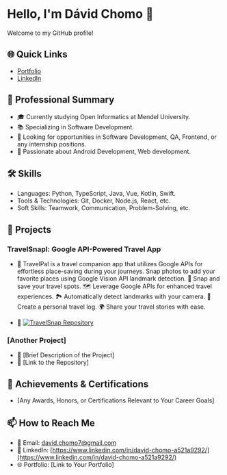 # Hello, I'm Dávid Chomo 👋

Welcome to my GitHub profile!

## 🌐 Quick Links
- [Portfolio](link-to-your-portfolio)
- [LinkedIn](link-to-your-LinkedIn-profile)

## 💼 Professional Summary
- 🎓 Currently studying Open Informatics at Mendel University.
- 📚 Specializing in Software Development.
- 🚀 Looking for opportunities in Software Development, QA, Frontend, or any internship positions.
- 🌟 Passionate about Android Development, Web development.

## 🛠 Skills
- Languages: Python, TypeScript, Java, Vue, Kotlin, Swift.
- Tools & Technologies: Git, Docker, Node.js, React, etc.
- Soft Skills: Teamwork, Communication, Problem-Solving, etc.

## 📁 Projects

### TravelSnapl: Google API-Powered Travel App
- 📙 
TravelPal is a travel companion app that utilizes Google APIs for effortless place-saving during your journeys. Snap photos to add your favorite places using Google Vision API landmark detection.
📸 Snap and save your travel spots.
🗺️ Leverage Google APIs for enhanced travel experiences.
🏞️ Automatically detect landmarks with your camera.
📔 Create a personal travel log.
🌍 Share your travel stories with ease.

- 🔗 [![TravelSnap Repository](https://github-readme-stats.vercel.app/api/pin/?username=Debury&repo=TravelSnap)](https://github.com/Debury/TravelSnap)

### [Another Project]
- 📙 [Brief Description of the Project]
- 🔗 [Link to the Repository]

## 🌟 Achievements & Certifications
- [Any Awards, Honors, or Certifications Relevant to Your Career Goals]

## 📫 How to Reach Me
- 📧 Email: david.chomo7@gmail.com
- 💼 LinkedIn: [https://www.linkedin.com/in/david-chomo-a521a9292/](https://www.linkedin.com/in/david-chomo-a521a9292/)
- 🌐 Portfolio: [Link to Your Portfolio]

